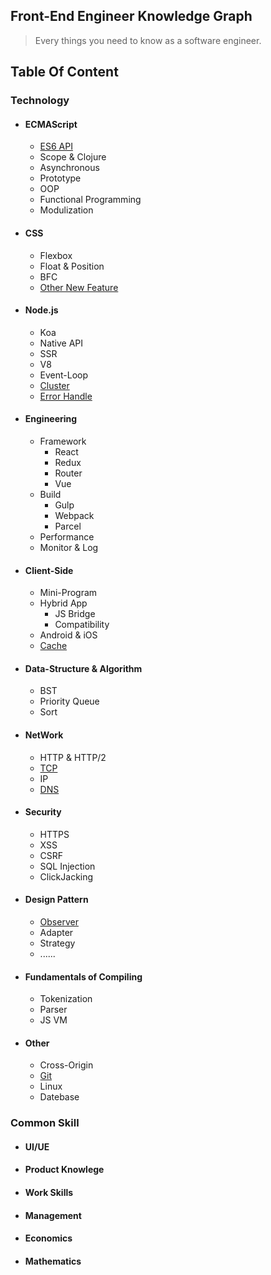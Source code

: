 ## Front-End Engineer Knowledge Graph
> Every things you need to know as a software engineer.

## Table Of Content
### Technology
- #### ECMAScript
  - [ES6 API](https://blog.skrskrskrskr.com/article/ES6%E8%AF%AD%E6%B3%95%E6%80%BB%E7%BB%93/)
  - Scope & Clojure
  - Asynchronous
  - Prototype
  - OOP
  - Functional Programming
  - Modulization
- #### CSS
  - Flexbox
  - Float & Position
  - BFC
  - [Other New Feature](https://blog.skrskrskrskr.com/article/%E3%80%90%E8%AF%91%E3%80%912017-%E5%B9%B4%E8%A6%81%E5%8E%BB%E5%AD%A6%E7%9A%84-3-%E4%B8%AA-CSS-%E6%96%B0%E5%B1%9E%E6%80%A7/)
- #### Node.js
  - Koa
  - Native API
  - SSR
  - V8
  - Event-Loop
  - [Cluster](https://blog.skrskrskrskr.com/article/%E6%B7%B1%E5%85%A5%E6%B5%85%E5%87%BANode-js-Cluster/)
  - [Error Handle](https://blog.skrskrskrskr.com/article/Node-js%E9%94%99%E8%AF%AF%E5%A4%84%E7%90%86%E6%9C%80%E4%BD%B3%E5%AE%9E%E8%B7%B5/)
- #### Engineering
  - Framework
    - React
    - Redux
    - Router
    - Vue
  - Build
    - Gulp
    - Webpack
    - Parcel
  - Performance
  - Monitor & Log
- #### Client-Side
  - Mini-Program
  - Hybrid App
    - JS Bridge
    - Compatibility
  - Android & iOS
  - [Cache](https://blog.skrskrskrskr.com/article/%E8%81%8A%E4%B8%80%E8%81%8A%E6%B5%8F%E8%A7%88%E5%99%A8%E7%BC%93%E5%AD%98/)

- #### Data-Structure & Algorithm
  - BST
  - Priority Queue
  - Sort
- #### NetWork
  - HTTP & HTTP/2
  - [TCP](https://blog.skrskrskrskr.com/article/TCP%E6%80%A7%E8%83%BD%E4%BC%98%E5%8C%96%E6%B5%85%E6%9E%90/)
  - IP
  - [DNS](https://blog.skrskrskrskr.com/article/DNS%E5%8A%AB%E6%8C%81%E4%B8%8EDNS%E6%B1%A1%E6%9F%93%E7%9A%84%E5%8E%9F%E7%90%86/)
- #### Security
  - HTTPS
  - XSS
  - CSRF
  - SQL Injection
  - ClickJacking
- #### Design Pattern
  - [Observer](https://blog.skrskrskrskr.com/article/%E3%80%90JavaScript%E3%80%91%E5%B8%B8%E8%A7%81%E8%AE%BE%E8%AE%A1%E6%A8%A1%E5%BC%8F%E6%80%BB%E7%BB%93/)
  - Adapter
  - Strategy
  - ......
- #### Fundamentals of Compiling
  - Tokenization
  - Parser
  - JS VM

- #### Other
  - Cross-Origin
  - [Git](https://blog.skrskrskrskr.com/article/%E5%B8%B8%E7%94%A8Git%E6%93%8D%E4%BD%9C%E6%80%BB%E7%BB%93/)
  - Linux
  - Datebase


### Common Skill
- #### UI/UE
- #### Product Knowlege
- #### Work Skills
- #### Management
- #### Economics
- #### Mathematics
